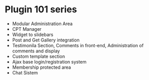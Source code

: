 # Plugin 101 series

* Modular Administration Area
* CPT Manager
* Widget to slidebars
* Post and Get Gallery integration
* Testimonila Section, Comments in front-end, Administration of comments and display
* Custom template section
* Ajax base login/registration system
* Membership protected area
* Chat Sistem 